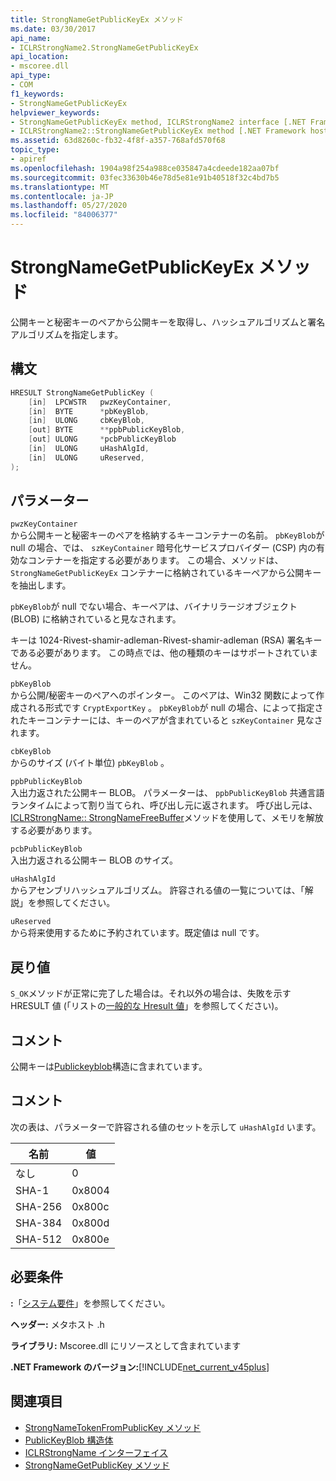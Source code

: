 ```yaml
---
title: StrongNameGetPublicKeyEx メソッド
ms.date: 03/30/2017
api_name:
- ICLRStrongName2.StrongNameGetPublicKeyEx
api_location:
- mscoree.dll
api_type:
- COM
f1_keywords:
- StrongNameGetPublicKeyEx
helpviewer_keywords:
- StrongNameGetPublicKeyEx method, ICLRStrongName2 interface [.NET Framework hosting]
- ICLRStrongName2::StrongNameGetPublicKeyEx method [.NET Framework hosting]
ms.assetid: 63d8260c-fb32-4f8f-a357-768afd570f68
topic_type:
- apiref
ms.openlocfilehash: 1904a98f254a988ce035847a4cdeede182aa07bf
ms.sourcegitcommit: 03fec33630b46e78d5e81e91b40518f32c4bd7b5
ms.translationtype: MT
ms.contentlocale: ja-JP
ms.lasthandoff: 05/27/2020
ms.locfileid: "84006377"
---
```

# <a name="strongnamegetpublickeyex-method"></a>StrongNameGetPublicKeyEx メソッド
公開キーと秘密キーのペアから公開キーを取得し、ハッシュアルゴリズムと署名アルゴリズムを指定します。  
  
## <a name="syntax"></a>構文  
  
```cpp  
HRESULT StrongNameGetPublicKey (
    [in]  LPCWSTR   pwzKeyContainer,  
    [in]  BYTE      *pbKeyBlob,  
    [in]  ULONG     cbKeyBlob,  
    [out] BYTE      **ppbPublicKeyBlob,  
    [out] ULONG     *pcbPublicKeyBlob  
    [in]  ULONG     uHashAlgId,  
    [in]  ULONG     uReserved,  
);  
```  
  
## <a name="parameters"></a>パラメーター  
 `pwzKeyContainer`  
 から公開キーと秘密キーのペアを格納するキーコンテナーの名前。 `pbKeyBlob`が null の場合、では、 `szKeyContainer` 暗号化サービスプロバイダー (CSP) 内の有効なコンテナーを指定する必要があります。 この場合、メソッドは、 `StrongNameGetPublicKeyEx` コンテナーに格納されているキーペアから公開キーを抽出します。  
  
 `pbKeyBlob`が null でない場合、キーペアは、バイナリラージオブジェクト (BLOB) に格納されていると見なされます。  
  
 キーは 1024-Rivest-shamir-adleman-Rivest-shamir-adleman (RSA) 署名キーである必要があります。 この時点では、他の種類のキーはサポートされていません。  
  
 `pbKeyBlob`  
 から公開/秘密キーのペアへのポインター。 このペアは、Win32 関数によって作成される形式です `CryptExportKey` 。 `pbKeyBlob`が null の場合、によって指定されたキーコンテナーには、キーのペアが含まれていると `szKeyContainer` 見なされます。  
  
 `cbKeyBlob`  
 からのサイズ (バイト単位) `pbKeyBlob` 。  
  
 `ppbPublicKeyBlob`  
 入出力返された公開キー BLOB。 パラメーターは、 `ppbPublicKeyBlob` 共通言語ランタイムによって割り当てられ、呼び出し元に返されます。 呼び出し元は、 [ICLRStrongName:: StrongNameFreeBuffer](iclrstrongname-strongnamefreebuffer-method.md)メソッドを使用して、メモリを解放する必要があります。  
  
 `pcbPublicKeyBlob`  
 入出力返される公開キー BLOB のサイズ。  
  
 `uHashAlgId`  
 からアセンブリハッシュアルゴリズム。 許容される値の一覧については、「解説」を参照してください。  
  
 `uReserved`  
 から将来使用するために予約されています。既定値は null です。  
  
## <a name="return-value"></a>戻り値  
 `S_OK`メソッドが正常に完了した場合は。それ以外の場合は、失敗を示す HRESULT 値 (「リストの[一般的な Hresult 値](/windows/win32/seccrypto/common-hresult-values)」を参照してください)。  
  
## <a name="remarks"></a>コメント  
 公開キーは[Publickeyblob](../strong-naming/publickeyblob-structure.md)構造に含まれています。  
  
## <a name="remarks"></a>コメント  
 次の表は、パラメーターで許容される値のセットを示して `uHashAlgId` います。  
  
|名前|値|  
|----------|-----------|  
|なし|0|  
|SHA-1|0x8004|  
|SHA-256|0x800c|  
|SHA-384|0x800d|  
|SHA-512|0x800e|  
  
## <a name="requirements"></a>必要条件  
 **:**「[システム要件](../../get-started/system-requirements.md)」を参照してください。  
  
 **ヘッダー:** メタホスト .h  
  
 **ライブラリ:** Mscoree.dll にリソースとして含まれています  
  
 **.NET Framework のバージョン:**[!INCLUDE[net_current_v45plus](../../../../includes/net-current-v45plus-md.md)]  
  
## <a name="see-also"></a>関連項目

- [StrongNameTokenFromPublicKey メソッド](iclrstrongname-strongnametokenfrompublickey-method.md)
- [PublicKeyBlob 構造体](../strong-naming/publickeyblob-structure.md)
- [ICLRStrongName インターフェイス](iclrstrongname-interface.md)
- [StrongNameGetPublicKey メソッド](iclrstrongname-strongnamegetpublickey-method.md)
